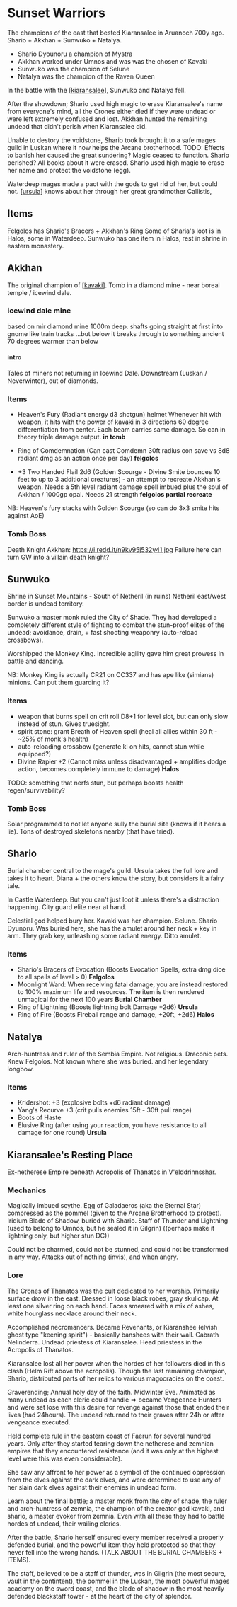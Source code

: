 # Sunset Warriors
The champions of the east that bested Kiaransalee in Aruanoch 700y ago.
Shario + Akkhan + Sunwuko + Natalya.


- Shario Dyounoru a champion of Mystra
- Akkhan worked under Umnos and was was the chosen of Kavaki
- Sunwuko was the champion of Selune
- Natalya was the champion of the Raven Queen

In the battle with the [[kiaransalee]], Sunwuko and Natalya fell.

After the showdown;  Shario used high magic to erase Kiaransalee's name from everyone's mind, all the Crones either died if they were undead or were left extremely confused and lost. Akkhan hunted the remaining undead that didn't perish when Kiaransalee did.

Unable to destory the voidstone, Shario took brought it to a safe mages guild in Luskan where it now helps the Arcane brotherhood.
TODO: Effects to banish her caused the great sundering? Magic ceased to function. Shario perished?
All books about it were erased. Shario used high magic to erase her name and protect the voidstone (egg).

Waterdeep mages made a pact with the gods to get rid of her, but could not.
[[ursula]] knows about her through her great grandmother Callistis,

## Items
Felgolos has Shario's Bracers + Akkhan's Ring
Some of Sharia's loot is in Halos, some in Waterdeep.
Sunwuko has one item in Halos, rest in shrine in eastern monastery.

## Akkhan
The original champion of [[kavaki]].
Tomb in a diamond mine - near boreal temple / icewind dale.

### icewind dale mine
based on mir diamond mine
1000m deep. shafts going straight at first into gnome like train tracks
...but below it breaks through to something ancient
70 degrees warmer than below
#### intro
Tales of miners not returning in Icewind Dale.
Downstream (Luskan / Neverwinter), out of diamonds.

### Items
- Heaven's Fury (Radiant energy d3 shotgun) helmet
Whenever hit with weapon, it hits with the power of kavaki in 3 directions
60 degree differentiation from center. Each beam carries same damage. So can in theory triple damage output. __in tomb__
- Ring of Comdemnation (Can cast Comdemn 30ft radius con save vs 8d8 radiant dmg as an action once per day) __felgolos__

- +3 Two Handed Flail 2d6 (Golden Scourge - Divine Smite bounces 10 feet to up to 3 additional creatures) - an attempt to recreate Akkhan's weapon. Needs a 5th level radiant damage spell imbued plus the soul of Akkhan / 1000gp opal. Needs 21 strength __felgolos partial recreate__

NB: Heaven's fury stacks with Golden Scourge (so can do 3x3 smite hits against AoE)

### Tomb Boss
Death Knight Akkhan: https://i.redd.it/n9kv95j532y41.jpg
Failure here can turn GW into a villain death knight?

## Sunwuko
Shrine in Sunset Mountains - South of Netheril (in ruins)
Netheril east/west border is undead territory.

Sunwuko a master monk ruled the City of Shade. They had developed a completely different style of fighting to combat the stun-proof elites of the undead; avoidance, drain, + fast shooting weaponry (auto-reload crossbows).

Worshipped the Monkey King. Incredible agility gave him great prowess in battle and dancing.

NB: Monkey King is actually CR21 on CC337 and has ape like (simians) minions.
Can put them guarding it?

### Items
- weapon that burns spell on crit roll D8+1 for level slot, but can only slow instead of stun. Gives truesight.
- spirit stone: grant Breath of Heaven spell (heal all allies within 30 ft - ~25% of monk's health)
- auto-reloading crossbow (generate ki on hits, cannot stun while equipped?)
- Divine Rapier +2 (Cannot miss unless disadvantaged + amplifies dodge action, becomes completely immune to damage) __Halos__

TODO: something that nerfs stun, but perhaps boosts health regen/survivability?

### Tomb Boss
Solar programmed to not let anyone sully the burial site (knows if it hears a lie). Tons of destroyed skeletons nearby (that have tried).

## Shario
Burial chamber central to the mage's guild. Ursula takes the full lore and takes it to heart.
Diana + the others know the story, but considers it a fairy tale.

In Castle Waterdeep. But you can't just loot it unless there's a distraction happening. City guard elite near at hand.

Celestial god helped bury her. Kavaki was her champion. Selune.
Shario Dyunōru. Was buried here, she has the amulet around her neck + key in arm. They grab key, unleashing some radiant energy. Ditto amulet.

### Items
- Shario's Bracers of Evocation (Boosts Evocation Spells, extra dmg dice to all spells of level > 0) __Felgolos__
- Moonlight Ward: When receiving fatal damage, you are instead restored to 100% maximum life and resources. The item is then rendered unmagical for the next 100 years __Burial Chamber__
- Ring of Lightning (Boosts lightning bolt Damage +2d6) __Ursula__
- Ring of Fire (Boosts Fireball range and damage, +20ft, +2d6) __Halos__

## Natalya
Arch-huntress and ruler of the Sembia Empire. Not religious. Draconic pets. Knew Felgolos. Not known where she was buried.
and her legendary longbow.

### Items
- Kridershot: +3 (explosive bolts +d6 radiant damage)
- Yang's Recurve +3 (crit pulls enemies 15ft - 30ft pull range)
- Boots of Haste
- Elusive Ring (after using your reaction, you have resistance to all damage for one round) __Ursula__

## Kiaransalee's Resting Place
Ex-netherese Empire beneath Acropolis of Thanatos in V'elddrinnsshar.

### Mechanics
Magically imbued scythe. Egg of Galadaeros (aka the Eternal Star) compressed as the pommel (given to the Arcane Brotherhood to protect).
Iridium Blade of Shadow, buried with Shario.
Staff of Thunder and Lightning (used to belong to Umnos, but he sealed it in Gilgrin) ((perhaps make it lightning only, but higher stun DC))

Could not be charmed, could not be stunned, and could not be transformed in any way. Attacks out of nothing (invis), and when angry.

### Lore
The Crones of Thanatos was the cult dedicated to her worship. Primarily surface drow in the east. Dressed in loose black robes, gray skullcap. At least one silver ring on each hand. Faces smeared with a mix of ashes, white hourglass necklace around their neck.

Accomplished necromancers. Became Revenants, or Kiaranshee (elvish ghost type "keening spirit") - basically banshees with their wail. Cabrath Nelinderra. Undead priestess of Kiaransalee. Head priestess in the Acropolis of Thanatos.

Kiaransalee lost all her power when the hordes of her followers died in this clash (Helm Rift above the acropolis). Though the last remaining champion, Shario, distributed parts of her relics to various magocracies on the coast.

Graverending; Annual holy day of the faith. Midwinter Eve. Animated as many undead as each cleric could handle => became Vengeance Hunters and were set lose with this desire for revenge against those that ended their lives (had 24hours). The undead returned to their graves after 24h or after vengeance executed.

Held complete rule in the eastern coast of Faerun for several hundred years. Only after they started tearing down the netherese and zemnian empires that they encountered resistance (and it was only at the highest level were this was even considerable).

She saw any affront to her power as a symbol of the continued oppression from the elves against the dark elves, and were determined to use any of her slain dark elves against their enemies in undead form.

Learn about the final battle; a master monk from the city of shade, the ruler and arch-huntress of zemnia, the champion of the creator god kavaki, and shario, a master evoker from zemnia. Even with all these they had to battle hordes of undead, their wailing clerics.

After the battle, Shario herself ensured every member received a properly defended burial, and the powerful item they held protected so that they never fell into the wrong hands. (TALK ABOUT THE BURIAL CHAMBERS + ITEMS).

The staff, believed to be a staff of thunder, was in Gilgrin (the most secure, vault in the contintent), the pommel in the Luskan, the most powerful mages academy on the sword coast, and the blade of shadow in the most heavily defended blackstaff tower - at the heart of the city of splendor.

[//begin]: # "Autogenerated link references for markdown compatibility"
[kiaransalee]: ../deities/kiaransalee "Kiaransalee"
[ursula]: ursula "Ursula"
[kavaki]: ../deities/kavaki "Kavaki"
[//end]: # "Autogenerated link references"
